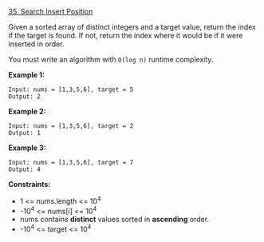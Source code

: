 [35. Search Insert Position](https://leetcode.com/problems/search-insert-position)

Given a sorted array of distinct integers and a target value, return the index if the target is found. If not, return the index where it would be if it were inserted in order.

You must write an algorithm with `O(log n)` runtime complexity.

**Example 1:**
```
Input: nums = [1,3,5,6], target = 5
Output: 2
```

**Example 2:**
```
Input: nums = [1,3,5,6], target = 2
Output: 1
```

**Example 3:**
```
Input: nums = [1,3,5,6], target = 7
Output: 4
```

**Constraints:**
* 1 <= nums.length <= 10<sup>4</sup>
* -10<sup>4</sup> <= nums[i] <= 10<sup>4</sup>
* nums contains **distinct** values sorted in **ascending** order.
* -10<sup>4</sup> <= target <= 10<sup>4</sup>
